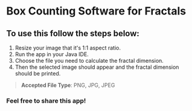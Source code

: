 # Box Counting Software for Fractals

## To use this follow the steps below:

1. Resize your image that it's 1:1 aspect ratio.
2. Run the app in your Java IDE.
3. Choose the file you need to calculate the fractal dimension.
4. Then the selected image should appear and the fractal dimension should be printed.

> **Accepted File Type**: PNG, JPG, JPEG

### Feel free to share this app!